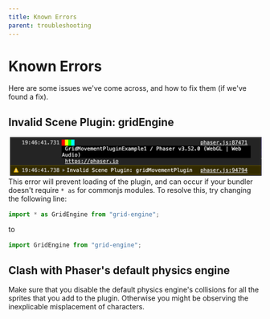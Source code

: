 ```yaml
---
title: Known Errors
parent: troubleshooting
---
```


# Known Errors

Here are some issues we've come across, and how to fix them (if we've found a fix).

## Invalid Scene Plugin: gridEngine

![Invalid Scene Plugin: gridEngine error screenshot](../../src/assets/img/PGMPnotFound.png)
This error will prevent loading of the plugin, and can occur if your bundler doesn't require `* as` for commonjs modules. To resolve this, try changing the following line:

```javascript
import * as GridEngine from "grid-engine";
```

to

```javascript
import GridEngine from "grid-engine";
```

## Clash with Phaser's default physics engine

Make sure that you disable the default physics engine's collisions for all the sprites that you add to the plugin. Otherwise you might be observing the inexplicable misplacement of characters.
